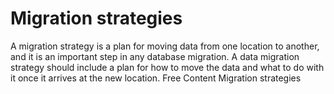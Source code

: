 # Migration strategies
A migration strategy is a plan for moving data from one location to another, and it is an important step in any database migration. A data migration strategy should include a plan for how to move the data and what to do with it once it arrives at the new location.
<ResourceGroupTitle>Free Content</ResourceGroupTitle>
<BadgeLink badgeText='Website' colorScheme="yellow" href='https://theecmconsultant.com/data-migration-strategy/#:~:text=A%20data%20migration%20strategy%20is%20a%20plan%20for,it%20once%20it%20arrives%20at%20the%20new%20location.
'>Migration strategies</BadgeLink>
